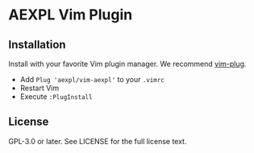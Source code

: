 # AEXPL Vim Plugin

## Installation

Install with your favorite Vim plugin manager.
We recommend [vim-plug](https://github.com/junegunn/vim-plug).

- Add `Plug 'aexpl/vim-aexpl'` to your `.vimrc`
- Restart Vim
- Execute `:PlugInstall`

## License

GPL-3.0 or later.
See LICENSE for the full license text.

